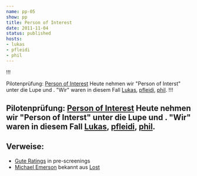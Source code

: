 ```yaml
---
name: pp-05
show: pp
title: Person of Interest
date: 2011-11-04
status: published
hosts:
- lukas
- pfleidi
- phil
---
```

!!!

 Pilotenprüfung: [Person of Interest](http://www.imdb.com/title/tt1839578/)
Heute nehmen wir "Person of Interst" unter die Lupe und . "Wir" waren in diesem Fall [Lukas](http://twitter.com/blubser), [pfleidi](http://twitter.com/pfleidi), [phil](http://twitter.com/philgrooves).
!!!

## Pilotenprüfung: [Person of Interest](http://www.imdb.com/title/tt1839578/) Heute nehmen wir "Person of Interst" unter die Lupe und . "Wir" waren in diesem Fall [Lukas](http://twitter.com/blubser), [pfleidi](http://twitter.com/pfleidi), [phil](http://twitter.com/philgrooves).
## Verweise:

- [Gute Ratings](http://www.fastcompany.com/1781182/jonathan-nolan-person-of-interest-cbs-jj-abrams) in pre-screenings
- [Michael Emerson](http://www.imdb.com/name/nm0256237/) bekannt aus [Lost](http://www.imdb.com/title/tt0411008/)
